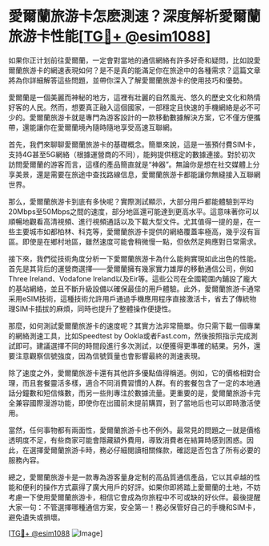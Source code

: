 # 愛爾蘭旅游卡怎麽測速？深度解析愛爾蘭旅游卡性能[[TG💪+ @esim1088](https://t.me/s/esim1088)]

如果你正计划前往愛爾蘭，一定會對當地的通信網絡有許多好奇和疑問，比如說愛爾蘭旅游卡的網速表現如何？是不是真的能滿足你在旅途中的各種需求？這篇文章將為你詳細解答這些問題，並帶你深入了解愛爾蘭旅游卡的使用技巧和優勢。

愛爾蘭是一個美麗而神秘的地方，這裡有壯麗的自然風光、悠久的歷史文化和熱情好客的人民。然而，想要真正融入這個國家，一部穩定且快速的手機網絡是必不可少的。愛爾蘭旅游卡就是專門為游客設計的一款移動數據解決方案，它不僅方便攜帶，還能讓你在愛爾蘭境內隨時隨地享受高速互聯網。

首先，我們來聊聊愛爾蘭旅游卡的基礎概念。簡單來說，這是一張預付費SIM卡，支持4G甚至5G網絡（根據運營商的不同），能夠提供穩定的數據連接。對於初次訪問愛爾蘭的游客而言，這樣的產品簡直就是“神器”。無論你是想在社交媒體上分享美景，還是需要在旅途中查找路線信息，愛爾蘭旅游卡都能讓你無縫接入互聯網世界。

那么，愛爾蘭旅游卡到底有多快呢？實際測試顯示，大部分用戶都能體驗到平均20Mbps至50Mbps之間的速度，部分地區還可能達到更高水平。這意味著你可以順暢地觀看高清視頻、進行視頻通話以及下載大型文件。尤其值得一提的是，在一些主要城市如都柏林、科克等，愛爾蘭旅游卡提供的網絡覆蓋率極高，幾乎沒有盲區。即使是在鄉村地區，雖然速度可能會稍微慢一點，但依然足夠應對日常需求。

接下來，我們從技術角度分析一下愛爾蘭旅游卡為什么能夠實現如此出色的性能。首先是其背后的運營商選擇——愛爾蘭擁有幾家實力雄厚的移動通信公司，例如Three Ireland、Vodafone Ireland以及Eir等。這些公司在全國範圍內鋪設了龐大的基站網絡，並且不斷升級設備以確保最佳的用戶體驗。此外，愛爾蘭旅游卡通常采用eSIM技術，這種技術允許用戶通過手機應用程序直接激活卡，省去了傳統物理SIM卡插拔的麻煩，同時也提升了整體操作便捷性。

那麼，如何測試愛爾蘭旅游卡的速度呢？其實方法非常簡單。你只需下載一個專業的網絡測速工具，比如Speedtest by Ookla或者Fast.com，然後按照指示完成測試即可。建議選擇不同的時間段進行多次測試，以便獲得更準確的結果。另外，還要注意觀察信號強度，因為信號質量也會影響最終的測速表現。

除了速度之外，愛爾蘭旅游卡還有其他許多優點值得稱道。例如，它的價格相對合理，而且套餐靈活多樣，適合不同消費習慣的人群。有的套餐包含了一定的本地通話分鐘數和短信條數，而另一些則專注於數據流量。更重要的是，愛爾蘭旅游卡完全兼容國際漫游功能，即使你在出國前未提前購買，到了當地后也可以即時激活使用。

當然，任何事物都有兩面性，愛爾蘭旅游卡也不例外。最常見的問題之一就是價格透明度不足，有些商家可能會隱藏額外費用，導致消費者在結算時感到困惑。因此，在選擇愛爾蘭旅游卡時，務必仔細閱讀相關條款，確認是否包含了所有必要的服務內容。

總之，愛爾蘭旅游卡是一款專為游客量身定制的高品質通信產品，它以其卓越的性能和便利的操作方式贏得了廣大用戶的好評。如果你即將踏上愛爾蘭的土地，不妨考慮一下使用愛爾蘭旅游卡，相信它會成為你旅程中不可或缺的好伙伴。最後提醒大家一句：不管選擇哪種通信方案，安全第一！務必保管好自己的手機和SIM卡，避免遺失或損壞。

[[TG💪+ @esim1088](https://t.me/s/esim1088) ![Image](https://i.postimg.cc/4NQfJmqS/Snipaste-2025-05-13-00-14-12.png)]